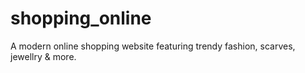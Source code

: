 # shopping_online
A modern online shopping website featuring trendy fashion, scarves, jewellry &amp; more. 
